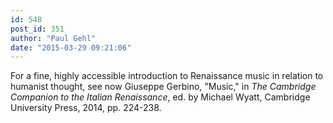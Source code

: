 ```yaml
---
id: 548
post_id: 351
author: "Paul Gehl"
date: "2015-03-29 09:21:06"
---
```

For a fine, highly accessible introduction to Renaissance music in relation to humanist thought, see now Giuseppe Gerbino, "Music," in <em>The Cambridge Companion to the Italian Renaissance</em>, ed. by Michael Wyatt, Cambridge University Press, 2014, pp. 224-238.
